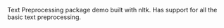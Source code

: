Text Preprocessing package demo built with nltk. Has support for all the basic text preprocessing.


